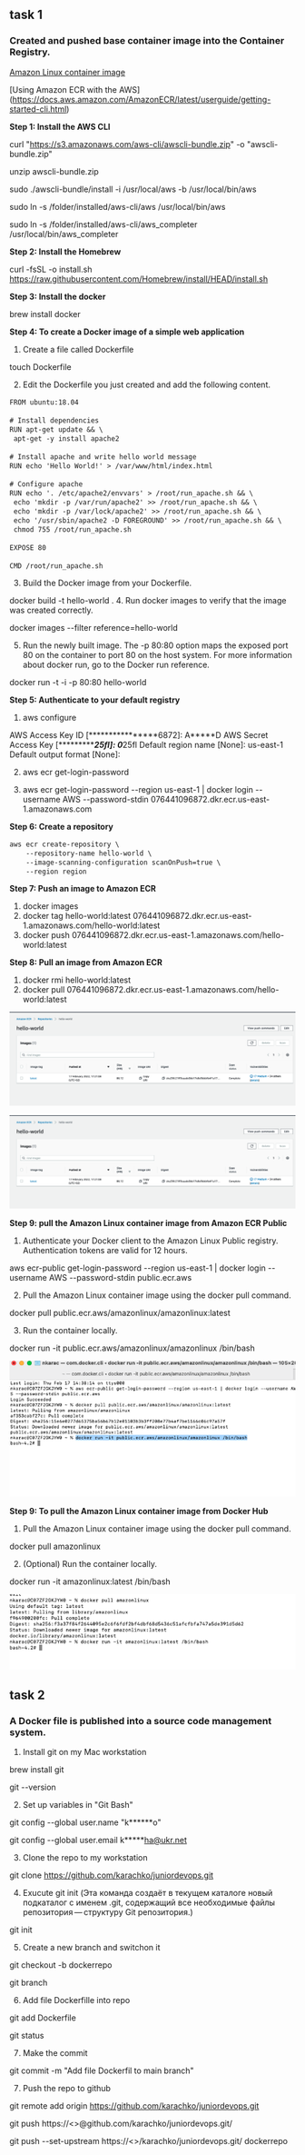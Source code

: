 ## task 1
### Created and pushed base container image into the Container Registry.


[Amazon Linux container image](https://docs.aws.amazon.com/AmazonECR/latest/userguide/amazon_linux_container_image.html)

[Using Amazon ECR with the AWS] (https://docs.aws.amazon.com/AmazonECR/latest/userguide/getting-started-cli.html)

**Step 1: Install the AWS CLI**

curl "https://s3.amazonaws.com/aws-cli/awscli-bundle.zip" -o "awscli-bundle.zip"

unzip awscli-bundle.zip

sudo ./awscli-bundle/install -i /usr/local/aws -b /usr/local/bin/aws

sudo ln -s /folder/installed/aws-cli/aws /usr/local/bin/aws

sudo ln -s /folder/installed/aws-cli/aws_completer /usr/local/bin/aws_completer

**Step 2: Install the Homebrew**

curl -fsSL -o install.sh https://raw.githubusercontent.com/Homebrew/install/HEAD/install.sh

**Step 3: Install the docker**

brew install docker 

**Step 4: To create a Docker image of a simple web application**

1. Create a file called Dockerfile

touch Dockerfile

2. Edit the Dockerfile you just created and add the following content.

```
FROM ubuntu:18.04

# Install dependencies
RUN apt-get update && \
 apt-get -y install apache2

# Install apache and write hello world message
RUN echo 'Hello World!' > /var/www/html/index.html

# Configure apache
RUN echo '. /etc/apache2/envvars' > /root/run_apache.sh && \
 echo 'mkdir -p /var/run/apache2' >> /root/run_apache.sh && \
 echo 'mkdir -p /var/lock/apache2' >> /root/run_apache.sh && \ 
 echo '/usr/sbin/apache2 -D FOREGROUND' >> /root/run_apache.sh && \ 
 chmod 755 /root/run_apache.sh

EXPOSE 80

CMD /root/run_apache.sh
```
3. Build the Docker image from your Dockerfile.

docker build -t hello-world .
4. Run docker images to verify that the image was created correctly.

docker images --filter reference=hello-world

5. Run the newly built image. The -p 80:80 option maps the exposed port 80 on the container to port 80 on the host system. For more information about docker run, go to the Docker run reference.

docker run -t -i -p 80:80 hello-world

**Step 5: Authenticate to your default registry**

 1. aws configure
 
AWS Access Key ID [****************6872]: A*****D
AWS Secret Access Key [****************25fl]: 0*******25fl
Default region name [None]: us-east-1
Default output format [None]: 

2. aws ecr get-login-password

3. aws ecr get-login-password --region us-east-1 | docker login --username AWS --password-stdin 076441096872.dkr.ecr.us-east-1.amazonaws.com


**Step 6:  Create a repository**
```
aws ecr create-repository \
    --repository-name hello-world \
    --image-scanning-configuration scanOnPush=true \
    --region region
```

**Step 7: Push an image to Amazon ECR**

1. docker images
2. docker tag hello-world:latest 076441096872.dkr.ecr.us-east-1.amazonaws.com/hello-world:latest
3. docker push 076441096872.dkr.ecr.us-east-1.amazonaws.com/hello-world:latest

**Step 8: Pull an image from Amazon ECR**

1. docker rmi hello-world:latest
2. docker pull 076441096872.dkr.ecr.us-east-1.amazonaws.com/hello-world:latest

![picture 1-1](https://github.com/karachko/juniordevops/blob/main/Screenshot%202022-02-17%20at%2017.26.09.png)

![picture 1-2](https://github.com/karachko/juniordevops/blob/main/Screenshot%202022-02-17%20at%2017.26.09.png)

**Step 9:  pull the Amazon Linux container image from Amazon ECR Public**

1. Authenticate your Docker client to the Amazon Linux Public registry. Authentication tokens are valid for 12 hours.

aws ecr-public get-login-password --region us-east-1 | docker login --username AWS --password-stdin public.ecr.aws

2. Pull the Amazon Linux container image using the docker pull command. 

docker pull public.ecr.aws/amazonlinux/amazonlinux:latest

3. Run the container locally.

docker run -it public.ecr.aws/amazonlinux/amazonlinux /bin/bash

 ![picture 1-3](https://github.com/karachko/juniordevops/blob/main/Screenshot%202022-02-17%20at%2018.48.15.png)
 
 **Step 9:  To pull the Amazon Linux container image from Docker Hub** 
 
 1. Pull the Amazon Linux container image using the docker pull command.

docker pull amazonlinux

2. (Optional) Run the container locally.

docker run -it amazonlinux:latest /bin/bash

![picture 1-4](https://github.com/karachko/juniordevops/blob/main/Screenshot%202022-02-17%20at%2018.55.17.png)


## task 2
### A Docker file is published into a source code management system.
1. Install git on my Mac workstation

brew install git

git --version

2. Set up  variables in "Git Bash"

git config --global user.name "k******o"

git config --global user.email k*****ha@ukr.net

3. Clone the repo to my workstation
 
 git clone https://github.com/karachko/juniordevops.git
 
4. Exucute git init (Эта команда создаёт в текущем каталоге новый подкаталог с именем .git, содержащий все необходимые файлы репозитория — структуру Git репозитория.)

git init

5. Create a new branch and switchon it


git checkout -b dockerrepo

git branch


6. Add file Dockerfille into repo 

git add Dockerfile

git status 


7. Make the commit

git commit -m "Add file Dockerfil to main branch"


7. Push the repo to github

git remote add origin  https://github.com/karachko/juniordevops.git

git push https://<<yourtoken>>@github.com/karachko/juniordevops.git/
 
git push --set-upstream https://<<yourtoken>>/karachko/juniordevops.git/ dockerrepo
